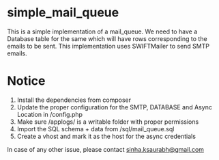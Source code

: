 # simple_mail_queue
This is a simple implementation of a mail_queue. We need to have a Database table for the same which will have rows
corresponding to the emails to be sent. This implementation uses SWIFTMailer to send SMTP emails.

# Notice

1. Install the dependencies from composer
2. Update the proper configuration for the SMTP, DATABASE and Async Location in /config.php
3. Make sure /applogs/ is a writable folder with proper permissions
4. Import the SQL schema + data from  /sql/mail_queue.sql
5. Create a vhost and mark it as the host for the async credentials

In case of any other issue, please contact sinha.ksaurabh@gmail.com
